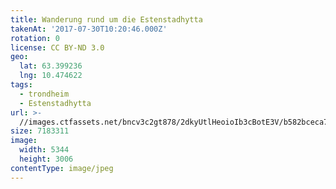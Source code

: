 ```yaml
---
title: Wanderung rund um die Estenstadhytta
takenAt: '2017-07-30T10:20:46.000Z'
rotation: 0
license: CC BY-ND 3.0
geo:
  lat: 63.399236
  lng: 10.474622
tags:
  - trondheim
  - Estenstadhytta
url: >-
  //images.ctfassets.net/bncv3c2gt878/2dkyUtlHeoioIb3cBotE3V/b582bceca7c94f15bbcf85f9fccc1d8c/wanderung-rund-um-die-estenstadhytta_35461446673_o
size: 7183311
image:
  width: 5344
  height: 3006
contentType: image/jpeg
---
```



